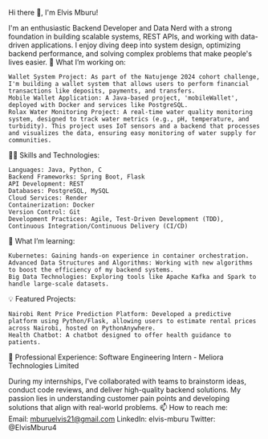 Hi there 👋, I'm Elvis Mburu!

I'm an enthusiastic Backend Developer and Data Nerd with a strong foundation in building scalable systems, REST APIs, and working with data-driven applications. I enjoy diving deep into system design, optimizing backend performance, and solving complex problems that make people's lives easier.
🔭 What I’m working on:

    Wallet System Project: As part of the Natujenge 2024 cohort challenge, I'm building a wallet system that allows users to perform financial transactions like deposits, payments, and transfers.
    Mobile Wallet Application: A Java-based project, 'mobileWallet', deployed with Docker and services like PostgreSQL.
    Rolax Water Monitoring Project: A real-time water quality monitoring system, designed to track water metrics (e.g., pH, temperature, and turbidity). This project uses IoT sensors and a backend that processes and visualizes the data, ensuring easy monitoring of water supply for communities.

👨‍💻 Skills and Technologies:

    Languages: Java, Python, C
    Backend Frameworks: Spring Boot, Flask
    API Development: REST
    Databases: PostgreSQL, MySQL
    Cloud Services: Render
    Containerization: Docker
    Version Control: Git
    Development Practices: Agile, Test-Driven Development (TDD), Continuous Integration/Continuous Delivery (CI/CD)

🌱 What I’m learning:

    Kubernetes: Gaining hands-on experience in container orchestration.
    Advanced Data Structures and Algorithms: Working with new algorithms to boost the efficiency of my backend systems.
    Big Data Technologies: Exploring tools like Apache Kafka and Spark to handle large-scale datasets.

💡 Featured Projects:

    Nairobi Rent Price Prediction Platform: Developed a predictive platform using Python/Flask, allowing users to estimate rental prices across Nairobi, hosted on PythonAnywhere.
    Health Chatbot: A chatbot designed to offer health guidance to patients.

💼 Professional Experience: 
Software Engineering Intern - Meliora Technologies Limited

During my internships, I've collaborated with teams to brainstorm ideas, conduct code reviews, and deliver high-quality backend solutions. My passion lies in understanding customer pain points and developing solutions that align with real-world problems.
📫 How to reach me:  
Email: mburuelvis21@gmail.com
LinkedIn: elvis-mburu
Twitter: @ElvisMburu4
